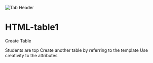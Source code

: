 ![Tab Header](https://user-images.githubusercontent.com/82424835/118923648-7b3bf480-b96e-11eb-80ea-6c4efb30529e.jpg)
# HTML-table1
Create Table

Students are top Create another table by referring to the template 
Use creativity to the attributes
